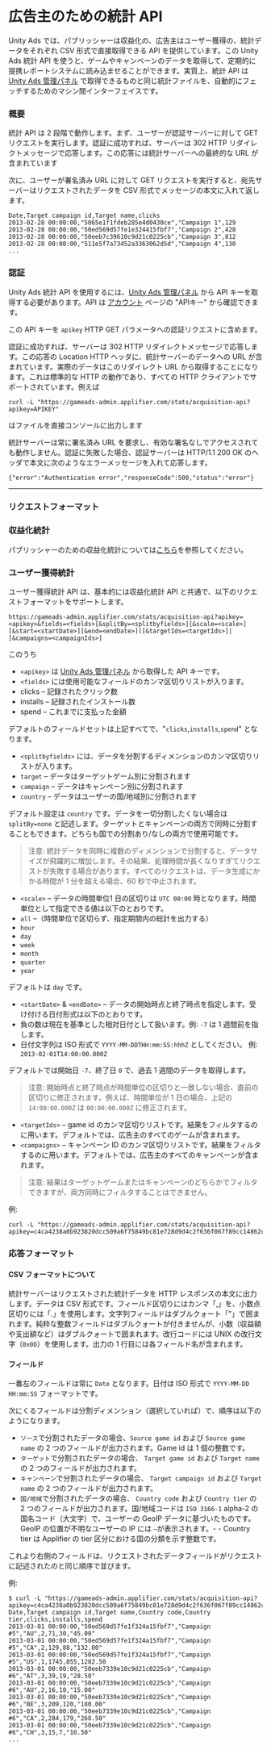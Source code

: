 # 広告主のための統計 API
Unity Ads では、パブリッシャーは収益化の、広告主はユーザー獲得の、統計データをそれぞれ CSV 形式で直接取得できる API を提供しています。この Unity Ads 統計 API を使うと、ゲームやキャンペーンのデータを取得して、定期的に提携レポートシステムに読み込ませることができます。実質上、統計 API は [Unity Ads 管理パネル][1] で取得できるものと同じ統計ファイルを、自動的にフェッチするためのマシン間インターフェイスです。

### 概要
統計 API は 2 段階で動作します。まず、ユーザーが認証サーバーに対して GET リクエストを実行します。認証に成功すれば、サーバーは 302 HTTP リダイレクトメッセージで応答します。この応答には統計サーバーへの最終的な URL が含まれています

次に、ユーザーが署名済み URL に対して GET リクエストを実行すると、宛先サーバーはリクエストされたデータを CSV 形式でメッセージの本文に入れて返します。

```
Date,Target campaign id,Target name,clicks
2013-02-28 00:00:00,"5065e1f1fdeb285e4d0430ce","Campaign 1",129
2013-02-28 00:00:00,"50ed569d57fe1e324415fbf7","Campaign 2",428
2013-02-28 00:00:00,"50eeb7c39610c9d21c0225cb","Campaign 3",812
2013-02-28 00:00:00,"511e5f7a73452a3363062d5d","Campaign 4",130
...
```

### 認証
Unity Ads 統計 API を使用するには、[Unity Ads 管理パネル][1] から API キーを取得する必要があります。API は [アカウント][2] ページの "APIキー" から確認できます。

この API キーを `apikey` HTTP GET パラメータへの認証リクエストに含めます。

認証に成功すれば、サーバーは 302 HTTP リダイレクトメッセージで応答します。この応答の Location HTTP ヘッダに、統計サーバーのデータへの URL が含まれています。実際のデータはこのリダイレクト URL から取得することになります。これは標準的な HTTP の動作であり、すべての HTTP クライアントでサポートされています。例えば

`curl -L "https://gameads-admin.applifier.com/stats/acquisition-api?apikey=APIKEY"`

はファイルを直接コンソールに出力します

統計サーバーは常に署名済み URL を要求し、有効な署名なしでアクセスされても動作しません。認証に失敗した場合、認証サーバーは HTTP/1.1 200 OK のヘッダで本文に次のようなエラーメッセージを入れて応答します。

```
{"error":"Authentication error","responseCode":500,"status":"error"}
```

---

### リクエストフォーマット

### 収益化統計

パブリッシャーのための収益化統計については[こちら](https://github.com/unity3d-jp/unityads-help-jp/wiki/stats-api)を参照してください。



### ユーザー獲得統計
ユーザー獲得統計 API は、基本的には収益化統計 API と共通で、以下のリクエストフォーマットをサポートします。

```
https://gameads-admin.applifier.com/stats/acquisition-api?apikey=<apikey>&fields=<fields>[&splitBy=<splitbyfields>][&scale=<scale>][&start=<startDate>][&end=<endDate>]([&targetIds=<targetIds>]|[&campaigns=<campaignIds>]
```
このうち

- `<apikey>` は [Unity Ads 管理パネル][1] から取得した API キーです。
- `<fields>` には使用可能なフィールドのカンマ区切りリストが入ります。
 - clicks – 記録されたクリック数
 - installs – 記録されたインストール数
 - spend – これまでに支払った金額

デフォルトのフィールドセットは上記すべてで、"`clicks`,`installs`,`spend`" となります。

- `<splitbyfields>` には、データを分割するディメンションのカンマ区切りリストが入ります。
 - `target` – データはターゲットゲーム別に分割されます
 - `campaign` – データはキャンペーン別に分割されます
 - `country` – データはユーザーの国/地域別に分割されます

デフォルト設定は `country` です。データを一切分割したくない場合は `splitBy=none` と記述します。ターゲットとキャンペーンの両方で同時に分割することもできます。どちらも国での分割あり/なしの両方で使用可能です。

> 注意: 統計データを同時に複数のディメンションで分割すると、データサイズが飛躍的に増加します。その結果、処理時間が長くなりすぎてリクエストが失敗する場合があります。すべてのリクエストは、データ生成にかかる時間が 1 分を超える場合、60 秒で中止されます。

- `<scale>` – データの時間単位1 日の区切りは `UTC 00:00` 時となります。時間単位として指定できる値は以下のとおりです。
 - `all` –（時間単位で区切らず、指定期間内の総計を出力する）
 - `hour`
 - `day`
 - `week`
 - `month`
 - `quarter`
 - `year`

デフォルトは `day` です。

- `<startDate>` & `<endDate>` – データの開始時点と終了時点を指定します。受け付ける日付形式は以下のとおりです。
 -  負の数は現在を基準とした相対日付として扱います。例: `-7` は 1 週間前を指します。
 - 日付文字列は ISO 形式で `YYYY-MM-DDTHH:mm:SS:hhhZ` としてください。 例: `2013-02-01T14:00:00.000Z`

デフォルトでは開始日 `-7`、終了日 `0` で、過去 1 週間のデータを取得します。

> 注意: 開始時点と終了時点が時間単位の区切りと一致しない場合、直前の区切りに修正されます。例えば、時間単位が 1 日の場合、上記の `14:00:00.000Z` は `00:00:00.000Z` に修正されます。

- `<targetIds>` – game id のカンマ区切りリストです。結果をフィルタするのに用います。デフォルトでは、広告主のすべてのゲームが含まれます。
- `<campaigns>` – キャンペーン ID のカンマ区切りリストです。結果をフィルタするのに用います。デフォルトでは、広告主のすべてのキャンペーンが含まれます。
> 注意: 結果はターゲットゲームまたはキャンペーンのどちらかでフィルタできますが、両方同時にフィルタすることはできません。

例:

```
curl -L "https://gameads-admin.applifier.com/stats/acquisition-api?apikey=c4ca4238a0b923820dcc509a6f75849bc81e728d9d4c2f636f067f89cc14862c&splitBy=campaign,country&fields=views,clicks&start=-31&scale=all&targetIds=8234,7432"
```

### 応答フォーマット
#### CSV フォーマットについて
統計サーバーはリクエストされた統計データを HTTP レスポンスの本文に出力します。データは CSV 形式です。フィールド区切りにはカンマ「,」を、小数点区切りには「.」を使用します。文字列フィールドはダブルクォート「”」で囲まれます。純粋な整数フィールドはダブルクォートが付きませんが、小数（収益額や支出額など）はダブルクォートで囲まれます。改行コードには UNIX の改行文字（`0x0D`）を使用します。出力の 1 行目には各フィールド名が含まれます。

#### フィールド
一番左のフィールドは常に `Date` となります。日付は ISO 形式で `YYYY-MM-DD HH:mm:SS` フォーマットです。

次にくるフィールドは分割ディメンション（選択していれば）で、順序は以下のようになります。

- `ソース`で分割されたデータの場合、`Source game id` および `Source game name` の 2 つのフィールドが出力されます。Game id は 1 個の整数です。
- `ターゲット`で分割されたデータの場合、 `Target game id` および `Target name` の 2 つのフィールドが出力されます。
- `キャンペーン`で分割されたデータの場合、 `Target campaign id` および `Target name` の 2 つのフィールドが出力されます。
- `国/地域`で分割されたデータの場合、 `Country code` および `Country tier` の 2 つのフィールドが出力されます。国/地域コードは `ISO 3166-1` alpha-2 の国名コード（大文字）で、ユーザーの GeoIP データに基づいたものです。GeoIP の位置が不明なユーザーの IP には `–`が表示されます。- - Country tier は Applifier の tier 区分における国の分類を示す整数です。

これより右側のフィールドは、リクエストされたデータフィールドがリクエストに記述されたのと同じ順序で並びます。

例:

```
$ curl -L "https://gameads-admin.applifier.com/stats/acquisition-api?apikey=c4ca4238a0b923820dcc509a6f75849bc81e728d9d4c2f636f067f89cc14862c&splitBy=country,campaign"
Date,Target campaign id,Target name,Country code,Country tier,clicks,installs,spend
2013-03-01 00:00:00,"50ed569d57fe1f324a15fbf7","Campaign #5","AU",2,71,30,"45.00"
2013-03-01 00:00:00,"50ed569d57fe1f324a15fbf7","Campaign #5","CA",2,129,88,"132.00"
2013-03-01 00:00:00,"50ed569d57fe1f324a15fbf7","Campaign #5","US",1,1745,855,1282.50
2013-03-01 00:00:00,"50eeb7339e10c9d21c0225cb","Campaign #6","AT",3,39,19,"28.50"
2013-03-01 00:00:00,"50eeb7339e10c9d21c0225cb","Campaign #6","AU",2,16,10,"15.00"
2013-03-01 00:00:00,"50eeb7339e10c9d21c0225cb","Campaign #6","BE",3,209,120,"180.00"
2013-03-01 00:00:00,"50eeb7339e10c9d21c0225cb","Campaign #6","CA",2,284,179,"268.50"
2013-03-01 00:00:00,"50eeb7339e10c9d21c0225cb","Campaign #6","CH",3,15,7,"10.50"
...

```

[1]: https://unityads.unity3d.com/admin
[2]: https://unityads.unity3d.com/admin/#/account/settings
